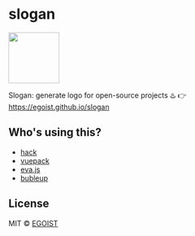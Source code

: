 # slogan

<img src="./aych.png" width="100"/>

Slogan: generate logo for open-source projects ♨️ 👉 https://egoist.github.io/slogan

## Who's using this?

- [hack](https://github.com/aychlogo/aychlogo.github.io)
- [vuepack](https://github.com/aychlogo/vuepack)
- [eva.js](https://github.com/aychlogo/eva.js)
- [bubleup](https://github.com/aychlogo/bubleup)

## License

MIT &copy; [EGOIST](https://github.com/aychlogo)
